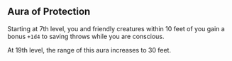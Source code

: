 ## Aura of Protection
Starting at 7th level, you and friendly creatures within 10 feet of you gain a bonus `+1d4` to saving throws while you are conscious.

At 19th level, the range of this aura increases to 30 feet.

<!--

-<< CHANGES >>-
- moved base from 6th level to 7th
- moved improvements from 18th level to 19th
- lowered bonus to just +1d4 instead of full CHA

-<< TODO >>-
- none

-<< COMMENTARY >>-
- spell levels are gained one level later
- that displaced auras, which are gained a bit later now
- paladins were giving +5 to saves from this which is too powerful
-> this is especially considering the buffs given with their spells
-> considering bounded accuracy, this shouldn't be a thing

-->
